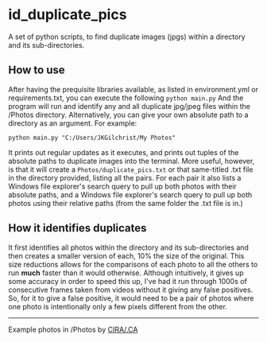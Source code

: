 # id_duplicate_pics
 
A set of python scripts, to find duplicate images (jpgs) within a directory and its sub-directories.

## How to use
After having the prequisite libraries available, as listed in environment.yml or requirements.txt, you can execute the following
`python main.py`
And the program will run and identify any and all duplicate jpg/jpeg files within the /Photos directory. Alternatively, you can give your own absolute path to a directory as an argument. For example:

`python main.py "C:/Users/JKGilchrist/My Photos"`

It prints out regular updates as it executes, and prints out tuples of the absolute paths to duplicate images into the terminal. More useful, however, is that it will create a `Photos/duplicate_pics.txt` or that same-titled .txt file in the directory provided, listing all the pairs. For each pair it also lists a Windows file explorer's search query to pull up both photos with their absolute paths, and a Windows file explorer's search query to pull up both photos using their relative paths (from the same folder the .txt file is in.)

## How it identifies duplicates
It first identifies all photos within the directory and its sub-directories and then creates a smaller version of each, 10% the size of the original. This size reductions allows for the comparisons of each photo to all the others to run **much** faster than it would otherwise. Although intuitively, it gives up some accuracy in order to speed this up, I've had it run through 1000s of consecutive frames taken from videos without it giving any false positives. So, for it to give a false positive, it would need to be a pair of photos where one photo is intentionally only a few pixels different from the other. 

***

Example photos in /Photos by [CIRA/.CA](https://www.cira.ca/stock-images)